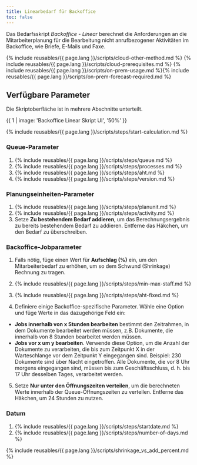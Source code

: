 ```yaml
---
title: Linearbedarf für Backoffice
toc: false
---
```


Das Bedarfsskript *Backoffice - Linear* berechnet die Anforderungen an die Mitarbeiterplanung für die Bearbeitung nicht anrufbezogener Aktivitäten im Backoffice, wie Briefe, E-Mails und Faxe.

{% include reusables/{{ page.lang }}/scripts/cloud-other-method.md %}
{% include reusables/{{ page.lang }}/scripts/cloud-prerequisites.md %}
{% include reusables/{{ page.lang }}/scripts/on-prem-usage.md %}{% include reusables/{{ page.lang }}/scripts/on-prem-forecast-required.md %}

## Verfügbare Parameter

Die Skriptoberfläche ist in mehrere Abschnitte unterteilt.  

{{ 1 | image: 'Backoffice Linear Skript UI', '50%' }}

{% include reusables/{{ page.lang }}/scripts/steps/start-calculation.md %}

### Queue-Parameter  

1. {% include reusables/{{ page.lang }}/scripts/steps/queue.md %}
2. {% include reusables/{{ page.lang }}/scripts/steps/processes.md %}
3. {% include reusables/{{ page.lang }}/scripts/steps/aht.md %}
4. {% include reusables/{{ page.lang }}/scripts/steps/version.md %}

### Planungseinheiten-Parameter

1. {% include reusables/{{ page.lang }}/scripts/steps/planunit.md %}
2. {% include reusables/{{ page.lang }}/scripts/steps/activity.md %}
3. Setze **Zu bestehendem Bedarf addieren**, um das Berechnungsergebnis zu bereits bestehendem Bedarf zu addieren. Entferne das Häkchen, um den Bedarf zu überschreiben.

### Backoffice-Jobparameter

1. Falls nötig, füge einen Wert für **Aufschlag (%)** ein, um den Mitarbeiterbedarf zu erhöhen, um so dem Schwund (Shrinkage) Rechnung zu tragen.
2. {% include reusables/{{ page.lang }}/scripts/steps/min-max-staff.md %}
3. {% include reusables/{{ page.lang }}/scripts/steps/aht-fixed.md %}

4. Definiere einige Backoffice-spezifische Parameter. Wähle eine Option und füge Werte in das dazugehörige Feld ein:   
  * **Jobs innerhalb von x Stunden bearbeiten** bestimmt den Zeitrahmen, in dem Dokumente bearbeitet werden müssen, z.B. Dokumente, die innerhalb von 8 Stunden bearbeitet werden müssen.
  * **Jobs vor x um y bearbeiten**. Verwende diese Option, um die Anzahl der Dokumente zu verarbeiten, die bis zum Zeitpunkt X in der Warteschlange vor dem Zeitpunkt Y eingegangen sind. Beispiel: 230 Dokumente sind über Nacht eingetroffen. Alle Dokumente, die vor 8 Uhr morgens eingegangen sind, müssen bis zum Geschäftsschluss, d.&nbsp;h. bis 17 Uhr desselben Tages, verarbeitet werden.
5. Setze **Nur unter den Öffnungszeiten verteilen**, um die berechneten Werte innerhalb der Queue-Öffnungszeiten zu verteilen. Entferne das Häkchen, um 24 Stunden zu nutzen.

### Datum

1. {% include reusables/{{ page.lang }}/scripts/steps/startdate.md %}
2. {% include reusables/{{ page.lang }}/scripts/steps/number-of-days.md %}

{% include reusables/{{ page.lang }}/scripts/shrinkage_vs_add_percent.md %}
